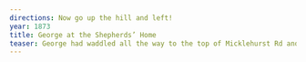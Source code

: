 ```yaml
---
directions: Now go up the hill and left!
year: 1873
title: George at the Shepherds’ Home
teaser: George had waddled all the way to the top of Micklehurst Rd and it was hot and he needed a rest. He noticed the big stone house on the corner that was called the Shepherds’ Home and that the door was propped open.
---
```

